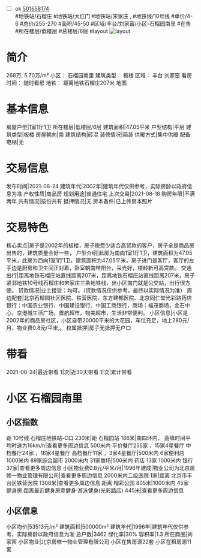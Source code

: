 - [ ] ok [501658174](https://bj.5i5j.com/ershoufang/501658174.html)  
 #地铁站/石榴庄 #地铁站/大红门 #地铁站/宋家庄 ,  #地铁线/10号线
#单价/4-6 #总价/255-270 #面积/45-50   #区域/丰台/刘家窑/小区-石榴园南里 #在售 #所在楼层/低楼层 #总楼层/6层 #layout 
![layout](http://image2a.5i5j.com/bdir/layout/cc2c78c425fc41e8a20cad4802c74a2a.jpg_P5.jpg) 
# 简介 
 268万,  5.70万/m² 
小区： 石榴园南里
建筑类型： 板楼
区域： 丰台 刘家窑
看房时间： 随时看房
地铁： 距离地铁石榴庄207米 地图
# 基本信息 
 房屋户型|1室1厅1卫
所在楼层|低楼层/6层
建筑面积|47.05平米
户型结构|平层
建筑类型|板楼
房屋朝向|南
建筑结构|砖混
装修情况|简装
供暖方式|集中供暖
配备电梯|无
# 交易信息 
 发布时间|2021-08-24
建筑年代|2002年|建筑年代仅供参考，实际房龄以政府信息为准
产权性质|商品房
规划用途|普通住宅
上次交易|2021-08-18
购房年限|不满两年
共有情况|按份共有
抵押情况|无
房本备件|已上传房本照片
# 交易特色 
 核心卖点|房子是2002年的板楼，房子税费少适合高贷款的客户，房子全是商品房出售的，建筑质量会好一些，
户型介绍|此房为南向1室1厅1卫，建筑面积为47.05平米，此房为西向1室1厅1卫，建筑面积为47.05平米，房子进门是客厅，客厅的左手边是厨房和卫生间正对着，卧室朝南带阳台，采光好，楼龄新可高贷款。
交通出行|距离地铁石榴庄站直线距离207米，距离地铁石榴庄站直线距离207米，房子紧邻地铁10号线石榴庄和宋家庄三条地铁线，出小区南门就是公交站，出行很方便。
贷款情况|业主接受：均可。（贷款情况仅供参考，最终以实际情况为准）
周边配套|北京石榴园社区医院、铁营医院、东方建都医院、北京同仁堂光彩路药店 银行：中国农业银行、中国建设银行、中国工商银行，商场：福茂商场，金石中心，京港城生活广场，首航超市，物美超市，生活非常便利。
小区信息|小区是2002年的商品房社区，小区自带20000平米的大花园，车位充足，地上280元/月，物业费0.8元/平米,。
权属抵押|房子无抵押无户口
# 带看 
 2021-08-24|最近带看	 1|次|近30天带看	 1|次|累计带看
# 小区 石榴园南里
## 小区指数 
 距 10号线 石榴庄地铁站-C口 230米|距 石榴园站 186米|南四环内， 高峰时间平均时速为16km/h|查看更多周边信息
500米内 平价餐厅256家 ，15家4星餐厅
中档餐厅24家 ，16家4星餐厅
高档餐厅11家 ，3家4星餐厅|500米内 6家便利店
1000米内 89家综合超市
2000米内 31家商场|500米内 药店 13家
1000米内 银行 37家|查看更多周边信息
小区物业费0.8元/平米/月|1996年建成|物业公司为北京房修一物业管理有限公司|查看更多周边信息
2000米内二级医院 1家|距离 北京市丰台区铁营医院  1308米|查看更多周边信息
距离 榴彩公园 805米|1000米内 45家 健身房
距离最近健身房壹健身·游泳健身(光彩路店) 445米|查看更多周边信息
## 小区信息 
 小区均价|53513元/m²
建筑面积|500000m²
建筑年代|1996年|建筑年代仅供参考，实际房龄以政府信息为准
总户数|3462
绿化率|30%
容积率|1.3
所在商圈|刘家窑
小区物业|北京房修一物业管理有限公司
小区在售房源22套
小区在租房源11套
